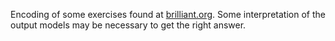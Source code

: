 Encoding of some exercises found at [brilliant.org](https://brilliant.org).
Some interpretation of the output models may be necessary to get the right answer.
